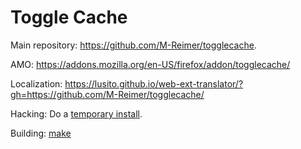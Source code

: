 Toggle Cache
============

Main repository: https://github.com/M-Reimer/togglecache.

AMO: https://addons.mozilla.org/en-US/firefox/addon/togglecache/

Localization: https://lusito.github.io/web-ext-translator/?gh=https://github.com/M-Reimer/togglecache/

Hacking: Do a [temporary install](https://developer.mozilla.org/en-US/Add-ons/WebExtensions/Temporary_Installation_in_Firefox).

Building: [make](https://www.gnu.org/software/make/)
